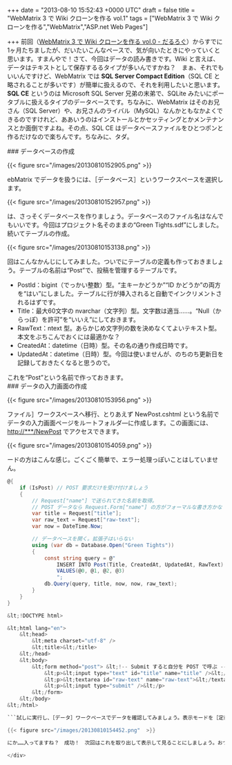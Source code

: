 
+++
date = "2013-08-10 15:52:43 +0000 UTC"
draft = false
title = "WebMatrix 3 で Wiki クローンを作る vol.1"
tags = ["WebMatrix 3 で Wiki クローンを作る","WebMatrix","ASP.net Web Pages"]

+++
前回（<a href="https://blog.daruyanagi.jp/entry/2013/07/17/054740">WebMatrix 3 で Wiki クローンを作る vol.0 - だるろぐ</a>）からすでに1ヶ月たちましたが、だいたいこんなペースで、気が向いたときにやっていくと思います。すまんやで！さて、今回はデータの読み書きです。Wiki と言えば、データはテキストとして保存するるタイプが多いんですかね？　まぁ、それでもいいんですけど、WebMatrix では **SQL Server Compact Edition**（SQL CE と略されることが多いです）が簡単に扱えるので、それを利用したいと思います。**SQL CE** というのは Microsoft SQL Server 兄弟の末弟で、SQLite みたいにポータブルに扱えるタイプのデータベースです。ちなみに、WebMatrix はそのお兄さん（SQL Server）や、お兄さんのライバル（MySQL）なんかともなかよくできるのですけれど、ああいうのはインストールとかセッティングとかメンテナンスとか面倒ですよね。その点、SQL CE はデータベースファイルをひとつポンと作るだけなので楽ちんです。ちなみに、タダ。

<div class="section">
    ### データベースの作成
    

{{< figure src="/images/20130810152905.png"  >}}

ebMatrix でデータを扱うには、［データベース］というワークスペースを選択します。

{{< figure src="/images/20130810152957.png"  >}}

は、さっそくデータベースを作りましょう。データベースのファイル名はなんでもいいです。今回はプロジェクト名そのままの“Green Tights.sdf”にしました。続いてテーブルの作成。

{{< figure src="/images/20130810153138.png"  >}}

回はこんなかんじにしてみました。ついでにテーブルの定義も作っておきましょう。テーブルの名前は“Post”で、投稿を管理するテーブルです。

<ul>
<li>PostId：bigint（でっかい整数）型。“主キーかどうか”“ID かどうか”の両方を“はい”にしました。テーブルに行が挿入されると自動でインクリメントされるはずです。</li>
<li>Title：最大60文字の nvarchar（文字列）型。文字数は適当……。“Null（からっぽ）を許可”を“いいえ”にしておきます。</li>
<li>RawText：ntext 型。あらかじめ文字列の数を決めなくてよいテキスト型。本文をぶちこんでおくには最適かな？</li>
<li>CreatedAt：datetime（日時）型。その名の通り作成日時です。</li>
<li>UpdatedAt：datetime（日時）型。今回は使いませんが、のちのち更新日を記録しておきたくなると思うので。</li>
</ul>これを“Post”という名前で作っておきます。

</div>
<div class="section">
    ### データの入力画面の作成
    

{{< figure src="/images/20130810153956.png"  >}}

ファイル］ワークスペースへ移行、とりあえず NewPost.cshtml という名前でデータの入力画面ページをルートフォルダ―に作成します。この画面には、<a href="http://***/NewPost">http://***/NewPost</a> でアクセスできます。

{{< figure src="/images/20130810154059.png"  >}}

ードの方はこんな感じ。ごくごく簡単で、エラー処理っぽいことはしていません。
```cs
@{
    if (IsPost) // POST 要求だけを受け付けましょう
    {
        // Request["name"] で送られてきた名前を取得。
        // POST データなら Request.Form["name"] の方がフォーマルな書き方かな
        var title = Request["title"];
        var raw_text = Request["raw-text"];
        var now = DateTime.Now;

        // データベースを開く。拡張子はいらない
        using (var db = Database.Open("Green Tights"))
        {
            const string query = @"
                INSERT INTO Post(Title, CreatedAt, UpdatedAt, RawText)
                VALUES(@0, @1, @2, @3)
                ";
            db.Query(query, title, now, now, raw_text);
        }
    }
}

&lt;!DOCTYPE html>

&lt;html lang="en">
    &lt;head>
        &lt;meta charset="utf-8" />
        &lt;title>&lt;/title>
    &lt;/head>
    &lt;body>
        &lt;form method="post"> &lt;!-- Submit すると自分を POST で呼ぶ -->
            &lt;p>&lt;input type="text" id="title" name="title" />&lt;/p>
            &lt;p>&lt;textarea id="raw-text" name="raw-text">&lt;/textarea>&lt;/p>
            &lt;p>&lt;input type="submit" />&lt;/p>
        &lt;/form>
    &lt;/body>
&lt;/html>

```試しに実行し、［データ］ワークペースでデータを確認してみましょう。表示モードを［定義］から［データ］に切り替えてね！

{{< figure src="/images/20130810154452.png"  >}}

にか……入ってますね？　成功！　次回はこれを取り出して表示して見ることにしましょう。おつかれさまです。<a href="https://blog.daruyanagi.jp/category/WebMatrix%203%20%E3%81%A7%20Wiki%20%E3%82%AF%E3%83%AD%E3%83%BC%E3%83%B3%E3%82%92%E4%BD%9C%E3%82%8B">WebMatrix 3 で Wiki クローンを作る</a>

</div>

